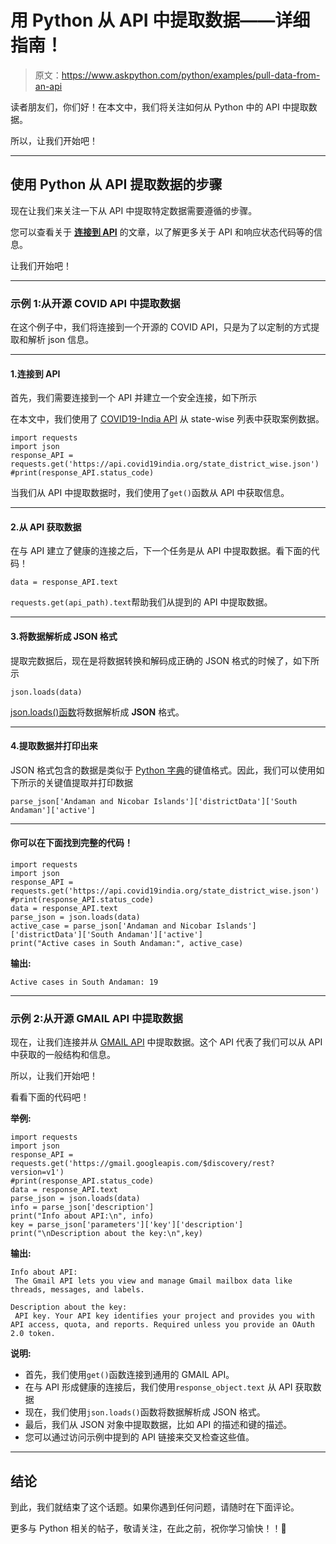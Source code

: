 # 用 Python 从 API 中提取数据——详细指南！

> 原文：<https://www.askpython.com/python/examples/pull-data-from-an-api>

读者朋友们，你们好！在本文中，我们将关注如何从 Python 中的 API 中提取数据。

所以，让我们开始吧！

* * *

## 使用 Python 从 API 提取数据的步骤

现在让我们来关注一下从 API 中提取特定数据需要遵循的步骤。

您可以查看关于 **[连接到 API](https://www.askpython.com/python/examples/connect-and-call-apis)** 的文章，以了解更多关于 API 和响应状态代码等的信息。

让我们开始吧！

* * *

### 示例 1:从开源 COVID API 中提取数据

在这个例子中，我们将连接到一个开源的 COVID API，只是为了以定制的方式提取和解析 json 信息。

* * *

#### 1.连接到 API

首先，我们需要连接到一个 API 并建立一个安全连接，如下所示

在本文中，我们使用了 [COVID19-India API](https://data.covid19india.org/) 从 state-wise 列表中获取案例数据。

```
import requests
import json
response_API = requests.get('https://api.covid19india.org/state_district_wise.json')
#print(response_API.status_code)

```

当我们从 API 中提取数据时，我们使用了`get()`函数从 API 中获取信息。

* * *

#### 2.从 API 获取数据

在与 API 建立了健康的连接之后，下一个任务是从 API 中提取数据。看下面的代码！

```
data = response_API.text

```

`requests.get(api_path).text`帮助我们从提到的 API 中提取数据。

* * *

#### 3.将数据解析成 JSON 格式

提取完数据后，现在是将数据转换和解码成正确的 JSON 格式的时候了，如下所示

```
json.loads(data)

```

[json.loads()函数](https://www.askpython.com/python/examples/read-a-json-file-in-python)将数据解析成 **JSON** 格式。

* * *

#### 4.提取数据并打印出来

JSON 格式包含的数据是类似于 [Python 字典](https://www.askpython.com/python/dictionary/python-dictionary-dict-tutorial)的键值格式。因此，我们可以使用如下所示的关键值提取并打印数据

```
parse_json['Andaman and Nicobar Islands']['districtData']['South Andaman']['active']

```

* * *

#### 你可以在下面找到完整的代码！

```
import requests
import json
response_API = requests.get('https://api.covid19india.org/state_district_wise.json')
#print(response_API.status_code)
data = response_API.text
parse_json = json.loads(data)
active_case = parse_json['Andaman and Nicobar Islands']['districtData']['South Andaman']['active']
print("Active cases in South Andaman:", active_case)

```

**输出:**

```
Active cases in South Andaman: 19

```

* * *

### 示例 2:从开源 GMAIL API 中提取数据

现在，让我们连接并从 [GMAIL API](https://developers.google.com/gmail/api/reference/rest) 中提取数据。这个 API 代表了我们可以从 API 中获取的一般结构和信息。

所以，让我们开始吧！

看看下面的代码吧！

**举例:**

```
import requests
import json
response_API = requests.get('https://gmail.googleapis.com/$discovery/rest?version=v1')
#print(response_API.status_code)
data = response_API.text
parse_json = json.loads(data)
info = parse_json['description']
print("Info about API:\n", info)
key = parse_json['parameters']['key']['description']
print("\nDescription about the key:\n",key)

```

**输出:**

```
Info about API:
 The Gmail API lets you view and manage Gmail mailbox data like threads, messages, and labels.

Description about the key:
 API key. Your API key identifies your project and provides you with API access, quota, and reports. Required unless you provide an OAuth 2.0 token.

```

**说明:**

*   首先，我们使用`get()`函数连接到通用的 GMAIL API。
*   在与 API 形成健康的连接后，我们使用`response_object.text` 从 API 获取数据
*   现在，我们使用`json.loads()`函数将数据解析成 JSON 格式。
*   最后，我们从 JSON 对象中提取数据，比如 API 的描述和键的描述。
*   您可以通过访问示例中提到的 API 链接来交叉检查这些值。

* * *

## 结论

到此，我们就结束了这个话题。如果你遇到任何问题，请随时在下面评论。

更多与 Python 相关的帖子，敬请关注，在此之前，祝你学习愉快！！🙂